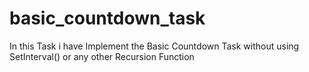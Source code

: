 # basic_countdown_task

In this Task i have Implement the Basic Countdown Task without using SetInterval() or any other Recursion Function
